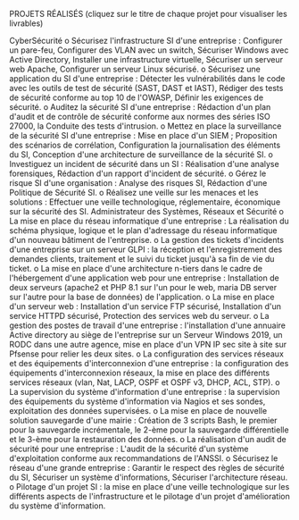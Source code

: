 PROJETS RÉALISÉS (cliquez sur le titre de chaque projet pour visualiser les livrables)

CyberSécurité
o	Sécurisez l'infrastructure SI d'une entreprise : Configurer un pare-feu, Configurer des VLAN avec un switch, Sécuriser Windows avec Active Directory, Installer une infrastructure virtuelle, Sécuriser un serveur web Apache, Configurer un serveur Linux sécurisé. 
o	Sécurisez une application du SI d'une entreprise : Détecter les vulnérabilités dans le code avec les outils de test de sécurité (SAST, DAST et IAST), Rédiger des tests de sécurité conforme au top 10 de l'OWASP, Définir les exigences de sécurité.
o	Auditez la sécurité SI d'une entreprise : Rédaction d'un plan d'audit et de contrôle de sécurité conforme aux normes des séries ISO 27000, la Conduite des tests d'intrusion.
o	Mettez en place la surveillance de la sécurité SI d'une entreprise : Mise en place d'un SIEM ; Proposition des scénarios de corrélation, Configuration la journalisation des éléments du SI, Conception d'une architecture de surveillance de la sécurité SI.
o	Investiguez un incident de sécurité dans un SI : Réalisation d'une analyse forensiques, Rédaction d'un rapport d'incident de sécurité.
o	Gérez le risque SI d'une organisation : Analyse des risques SI, Rédaction d'une Politique de Sécurité SI.
o	Réalisez une veille sur les menaces et les solutions : Effectuer une veille technologique, réglementaire, économique sur la sécurité des SI.
Administrateur des Systèmes, Réseaux et Sécurité
o	La mise en place du réseau informatique d'une entreprise : La réalisation du schéma physique, logique et le plan d'adressage du réseau informatique d'un nouveau bâtiment de l'entreprise.
o	La gestion des tickets d'incidents d'une entreprise sur un serveur GLPI : la réception et l'enregistrement des demandes clients, traitement et le suivi du ticket jusqu'à sa fin de vie du ticket.
o	La mise en place d'une architecture n-tiers dans le cadre de l'hébergement d'une application web pour une entreprise : Installation de deux serveurs (apache2 et PHP 8.1 sur l'un pour le web, maria DB server sur l'autre pour la base de données) de l'application.
o	La mise en place d'un serveur web : Installation d'un service FTP sécurisé, Installation d'un service HTTPD sécurisé, Protection des services web du serveur.
o	La gestion des postes de travail d'une entreprise : l'installation d'une annuaire Active directory au siège de l'entreprise sur un Serveur Windows 2019, un RODC dans une autre agence, mise en place d'un VPN IP sec site à site sur Pfsense pour relier les deux sites.
o	La configuration des services réseaux et des équipements d'interconnexion d'une entreprise : la configuration des équipements d'interconnexion réseaux, la mise en place des différents services réseaux (vlan, Nat, LACP, OSPF et OSPF v3, DHCP, ACL, STP).
o	La supervision du système d'information d'une entreprise : la supervision des équipements du système d'information via Nagios et ses sondes, exploitation des données supervisées.
o	La mise en place de nouvelle solution sauvegarde d'une mairie : Création de 3 scripts Bash, le premier pour la sauvegarde incrémentale, le 2-ème pour la sauvegarde différentielle et le 3-ème pour la restauration des données.
o	La réalisation d'un audit de sécurité pour une entreprise : L'audit de la sécurité d'un système d'exploitation conforme aux recommandations de l'ANSSI.
o	Sécurisez le réseau d'une grande entreprise : Garantir le respect des règles de sécurité du SI, Sécuriser un système d'informations, Sécuriser l'architecture réseau.
o	Pilotage d'un projet SI : la mise en place d'une veille technologique sur les différents aspects de l'infrastructure et le pilotage d'un projet d'amélioration du système d'information.

